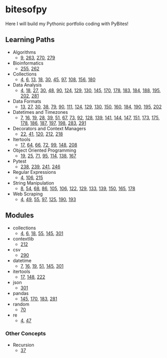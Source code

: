 # bitesofpy
Here I will build my Pythonic portfolio coding with PyBites!

## Learning Paths
- Algorithms
    - [9](https://github.com/dcribb19/bitesofpy/tree/master/code_challenges/9),
    [263](https://github.com/dcribb19/bitesofpy/tree/master/code_challenges/263),
    [270](https://github.com/dcribb19/bitesofpy/tree/master/code_challenges/270),
    [279](https://github.com/dcribb19/bitesofpy/tree/master/code_challenges/279)
- Bioinformatics
    - [255](https://github.com/dcribb19/bitesofpy/tree/master/code_challenges/255),
    [262](https://github.com/dcribb19/bitesofpy/tree/master/code_challenges/262)
- Collections
    - [4](https://github.com/dcribb19/bitesofpy/tree/master/code_challenges/4),
    [6](https://github.com/dcribb19/bitesofpy/tree/master/code_challenges/6), 
    [13](https://github.com/dcribb19/bitesofpy/tree/master/code_challenges/13),
    [18](https://github.com/dcribb19/bitesofpy/tree/master/code_challenges/18),
    [30](https://github.com/dcribb19/bitesofpy/tree/master/code_challenges/30),
    [45](https://github.com/dcribb19/bitesofpy/tree/master/code_challenges/45),
    [97](https://github.com/dcribb19/bitesofpy/tree/master/code_challenges/97),
    [108](https://github.com/dcribb19/bitesofpy/tree/master/code_challenges/108),
    [156](https://github.com/dcribb19/bitesofpy/tree/master/code_challenges/156),
    [180](https://github.com/dcribb19/bitesofpy/tree/master/code_challenges/180)
- Data Analysis
    - [4](https://github.com/dcribb19/bitesofpy/tree/master/code_challenges/4),
    [18](https://github.com/dcribb19/bitesofpy/tree/master/code_challenges/18),
    [27](https://github.com/dcribb19/bitesofpy/tree/master/code_challenges/27),
    [30](https://github.com/dcribb19/bitesofpy/tree/master/code_challenges/30),
    [48](https://github.com/dcribb19/bitesofpy/tree/master/code_challenges/48),
    [90](https://github.com/dcribb19/bitesofpy/tree/master/code_challenges/90),
    [124](https://github.com/dcribb19/bitesofpy/tree/master/code_challenges/124),
    [129](https://github.com/dcribb19/bitesofpy/tree/master/code_challenges/129),
    [130](https://github.com/dcribb19/bitesofpy/tree/master/code_challenges/130),
    [145](https://github.com/dcribb19/bitesofpy/tree/master/code_challenges/145),
    [170](https://github.com/dcribb19/bitesofpy/tree/master/code_challenges/170),
    [178](https://github.com/dcribb19/bitesofpy/tree/master/code_challenges/178),
    [183](https://github.com/dcribb19/bitesofpy/tree/master/code_challenges/183),
    [184](https://github.com/dcribb19/bitesofpy/tree/master/code_challenges/184),
    [188](https://github.com/dcribb19/bitesofpy/tree/master/code_challenges/188),
    [195](https://github.com/dcribb19/bitesofpy/tree/master/code_challenges/195),
    [202](https://github.com/dcribb19/bitesofpy/tree/master/code_challenges/202),
    [281](https://github.com/dcribb19/bitesofpy/tree/master/code_challenges/281)
- Data Formats
    - [13](https://github.com/dcribb19/bitesofpy/tree/master/code_challenges/13),
    [27](https://github.com/dcribb19/bitesofpy/tree/master/code_challenges/27),
    [30](https://github.com/dcribb19/bitesofpy/tree/master/code_challenges/30),
    [38](https://github.com/dcribb19/bitesofpy/tree/master/code_challenges/38),
    [79](https://github.com/dcribb19/bitesofpy/tree/master/code_challenges/79),
    [90](https://github.com/dcribb19/bitesofpy/tree/master/code_challenges/90),
    [111](https://github.com/dcribb19/bitesofpy/tree/master/code_challenges/111),
    [124](https://github.com/dcribb19/bitesofpy/tree/master/code_challenges/124),
    [129](https://github.com/dcribb19/bitesofpy/tree/master/code_challenges/129),
    [130](https://github.com/dcribb19/bitesofpy/tree/master/code_challenges/130),
    [150](https://github.com/dcribb19/bitesofpy/tree/master/code_challenges/150),
    [160](https://github.com/dcribb19/bitesofpy/tree/master/code_challenges/160),
    [184](https://github.com/dcribb19/bitesofpy/tree/master/code_challenges/184),
    [190](https://github.com/dcribb19/bitesofpy/tree/master/code_challenges/190),
    [195](https://github.com/dcribb19/bitesofpy/tree/master/code_challenges/195),
    [202](https://github.com/dcribb19/bitesofpy/tree/master/code_challenges/202)
- Datetimes and Timezones
    - [7](https://github.com/dcribb19/bitesofpy/tree/master/code_challenges/7),
    [16](https://github.com/dcribb19/bitesofpy/tree/master/code_challenges/16),
    [19](https://github.com/dcribb19/bitesofpy/tree/master/code_challenges/19),
    [28](https://github.com/dcribb19/bitesofpy/tree/master/code_challenges/28),
    [39](https://github.com/dcribb19/bitesofpy/tree/master/code_challenges/39),
    [51](https://github.com/dcribb19/bitesofpy/tree/master/code_challenges/51),
    [67](https://github.com/dcribb19/bitesofpy/tree/master/code_challenges/67),
    [73](https://github.com/dcribb19/bitesofpy/tree/master/code_challenges/73),
    [92](https://github.com/dcribb19/bitesofpy/tree/master/code_challenges/92),
    [128](https://github.com/dcribb19/bitesofpy/tree/master/code_challenges/128),
    [139](https://github.com/dcribb19/bitesofpy/tree/master/code_challenges/139),
    [141](https://github.com/dcribb19/bitesofpy/tree/master/code_challenges/141),
    [144](https://github.com/dcribb19/bitesofpy/tree/master/code_challenges/144),
    [147](https://github.com/dcribb19/bitesofpy/tree/master/code_challenges/147),
    [151](https://github.com/dcribb19/bitesofpy/tree/master/code_challenges/151),
    [173](https://github.com/dcribb19/bitesofpy/tree/master/code_challenges/173),
    [175](https://github.com/dcribb19/bitesofpy/tree/master/code_challenges/175),
    [178](https://github.com/dcribb19/bitesofpy/tree/master/code_challenges/178),
    [186](https://github.com/dcribb19/bitesofpy/tree/master/code_challenges/186),
    [187](https://github.com/dcribb19/bitesofpy/tree/master/code_challenges/187),
    [197](https://github.com/dcribb19/bitesofpy/tree/master/code_challenges/197),
    [198](https://github.com/dcribb19/bitesofpy/tree/master/code_challenges/198),
    [283](https://github.com/dcribb19/bitesofpy/tree/master/code_challenges/283),
    [291](https://github.com/dcribb19/bitesofpy/tree/master/code_challenges/291)
- Decorators and Context Managers
    - [22](https://github.com/dcribb19/bitesofpy/tree/master/code_challenges/22),
    [41](https://github.com/dcribb19/bitesofpy/tree/master/code_challenges/41),
    [120](https://github.com/dcribb19/bitesofpy/tree/master/code_challenges/120),
    [212](https://github.com/dcribb19/bitesofpy/tree/master/code_challenges/212),
    [218](https://github.com/dcribb19/bitesofpy/tree/master/code_challenges/218)
- Itertools
    - [17](https://github.com/dcribb19/bitesofpy/tree/master/code_challenges/17),
    [64](https://github.com/dcribb19/bitesofpy/tree/master/code_challenges/64),
    [66](https://github.com/dcribb19/bitesofpy/tree/master/code_challenges/66),
    [72](https://github.com/dcribb19/bitesofpy/tree/master/code_challenges/72),
    [99](https://github.com/dcribb19/bitesofpy/tree/master/code_challenges/99),
    [148](https://github.com/dcribb19/bitesofpy/tree/master/code_challenges/148),
    [208](https://github.com/dcribb19/bitesofpy/tree/master/code_challenges/208)
- Object Oriented Programming
    - [19](https://github.com/dcribb19/bitesofpy/tree/master/code_challenges/19),
    [25](https://github.com/dcribb19/bitesofpy/tree/master/code_challenges/25),
    [71](https://github.com/dcribb19/bitesofpy/tree/master/code_challenges/71),
    [95](https://github.com/dcribb19/bitesofpy/tree/master/code_challenges/95),
    [114](https://github.com/dcribb19/bitesofpy/tree/master/code_challenges/114),
    [138](https://github.com/dcribb19/bitesofpy/tree/master/code_challenges/138),
    [167](https://github.com/dcribb19/bitesofpy/tree/master/code_challenges/167)
- Pytest
    - [238](https://github.com/dcribb19/bitesofpy/tree/master/code_challenges/238),
    [239](https://github.com/dcribb19/bitesofpy/tree/master/code_challenges/239),
    [241](https://github.com/dcribb19/bitesofpy/tree/master/code_challenges/241),
    [246](https://github.com/dcribb19/bitesofpy/tree/master/code_challenges/246)
- Regular Expressions
    - [4](https://github.com/dcribb19/bitesofpy/tree/master/code_challenges/4),
    [106](https://github.com/dcribb19/bitesofpy/tree/master/code_challenges/106),
    [215](https://github.com/dcribb19/bitesofpy/tree/master/code_challenges/215)
- String Manipulation
    - [8](https://github.com/dcribb19/bitesofpy/tree/master/code_challenges/8),
    [54](https://github.com/dcribb19/bitesofpy/tree/master/code_challenges/54),
    [68](https://github.com/dcribb19/bitesofpy/tree/master/code_challenges/68),
    [86](https://github.com/dcribb19/bitesofpy/tree/master/code_challenges/86),
    [105](https://github.com/dcribb19/bitesofpy/tree/master/code_challenges/105),
    [106](https://github.com/dcribb19/bitesofpy/tree/master/code_challenges/106),
    [122](https://github.com/dcribb19/bitesofpy/tree/master/code_challenges/122),
    [129](https://github.com/dcribb19/bitesofpy/tree/master/code_challenges/129),
    [133](https://github.com/dcribb19/bitesofpy/tree/master/code_challenges/133),
    [139](https://github.com/dcribb19/bitesofpy/tree/master/code_challenges/139),
    [150](https://github.com/dcribb19/bitesofpy/tree/master/code_challenges/150),
    [165](https://github.com/dcribb19/bitesofpy/tree/master/code_challenges/165),
    [178](https://github.com/dcribb19/bitesofpy/tree/master/code_challenges/178)
- Web Scraping
    - [4](https://github.com/dcribb19/bitesofpy/tree/master/code_challenges/4),
    [49](https://github.com/dcribb19/bitesofpy/tree/master/code_challenges/49),
    [55](https://github.com/dcribb19/bitesofpy/tree/master/code_challenges/55),
    [97](https://github.com/dcribb19/bitesofpy/tree/master/code_challenges/97),
    [125](https://github.com/dcribb19/bitesofpy/tree/master/code_challenges/125),
    [190](https://github.com/dcribb19/bitesofpy/tree/master/code_challenges/190),
    [193](https://github.com/dcribb19/bitesofpy/tree/master/code_challenges/193)

## Modules
- collections
    - [4](https://github.com/dcribb19/bitesofpy/tree/master/code_challenges/4),
    [6](https://github.com/dcribb19/bitesofpy/tree/master/code_challenges/6), 
    [18](https://github.com/dcribb19/bitesofpy/tree/master/code_challenges/18), 
    [55](https://github.com/dcribb19/bitesofpy/tree/master/code_challenges/55),
    [145](https://github.com/dcribb19/bitesofpy/tree/master/code_challenges/145),
    [301](https://github.com/dcribb19/bitesofpy/tree/master/code_challenges/301)
- contextlib
    - [212](https://github.com/dcribb19/bitesofpy/tree/master/code_challenges/212)
- csv
    - [290](https://github.com/dcribb19/bitesofpy/tree/master/code_challenges/290)
- datetime
    - [7](https://github.com/dcribb19/bitesofpy/tree/master/code_challenges/7), 
    [16](https://github.com/dcribb19/bitesofpy/tree/master/code_challenges/16),
    [19](https://github.com/dcribb19/bitesofpy/tree/master/code_challenges/19), 
    [51](https://github.com/dcribb19/bitesofpy/tree/master/code_challenges/51),
    [145](https://github.com/dcribb19/bitesofpy/tree/master/code_challenges/145),
    [301](https://github.com/dcribb19/bitesofpy/tree/master/code_challenges/301)
- itertools
    - [17](https://github.com/dcribb19/bitesofpy/tree/master/code_challenges/17),
    [148](https://github.com/dcribb19/bitesofpy/tree/master/code_challenges/148),
    [222](https://github.com/dcribb19/bitesofpy/tree/master/code_challenges/222)
- json
    - [301](https://github.com/dcribb19/bitesofpy/tree/master/code_challenges/301)
- pandas
    - [145](https://github.com/dcribb19/bitesofpy/tree/master/code_challenges/145),
    [170](https://github.com/dcribb19/bitesofpy/tree/master/code_challenges/170),
    [183](https://github.com/dcribb19/bitesofpy/tree/master/code_challenges/183), 
    [281](https://github.com/dcribb19/bitesofpy/tree/master/code_challenges/281)
- random
    - [70](https://github.com/dcribb19/bitesofpy/tree/master/code_challenges/70)
- re
    - [4](https://github.com/dcribb19/bitesofpy/tree/master/code_challenges/4), 
    [47](https://github.com/dcribb19/bitesofpy/tree/master/code_challenges/47)

### Other Concepts
- Recursion
    - [37](https://github.com/dcribb19/bitesofpy/tree/master/code_challenges/37)